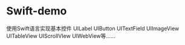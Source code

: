 Swift-demo
==========

使用Swift语言实现基本控件 UILabel UIButton UITextField UIImageView UITableView UIScrollVIew UIWebView等…… 
